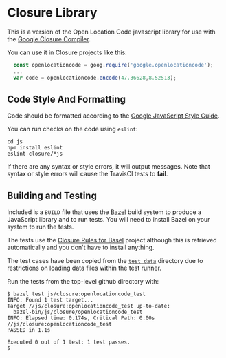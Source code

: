 # Closure Library

This is a version of the Open Location Code javascript library for use with the
[Google Closure Compiler](https://github.com/google/closure-compiler).

You can use it in Closure projects like this:

```javascript
  const openlocationcode = goog.require('google.openlocationcode');
  ...
  var code = openlocationcode.encode(47.36628,8.52513);
```

## Code Style And Formatting

Code should be formatted according to the
[Google JavaScript Style Guide](https://google.github.io/styleguide/jsguide.html).

You can run checks on the code using `eslint`:

```
cd js
npm install eslint
eslint closure/*js
```

If there are any syntax or style errors, it will output messages. Note that
syntax or style errors will cause the TravisCI tests to **fail**.

## Building and Testing

Included is a `BUILD` file that uses the [Bazel](https://bazel.build/) build system to produce a JavaScript library and to run tests. You will need to install Bazel on your system to run the tests.

The tests use the [Closure Rules for Basel](https://github.com/bazelbuild/rules_closure) project although this is retrieved automatically and you don't have to install anything.

The test cases have been copied from the [`test_data`](https://github.com/google/open-location-code/tree/master/test_data) directory due to restrictions on loading data files within the test runner.

Run the tests from the top-level github directory with:

```
$ bazel test js/closure:openlocationcode_test
INFO: Found 1 test target...
Target //js/closure:openlocationcode_test up-to-date:
  bazel-bin/js/closure/openlocationcode_test
INFO: Elapsed time: 0.174s, Critical Path: 0.00s
//js/closure:openlocationcode_test                                       PASSED in 1.1s

Executed 0 out of 1 test: 1 test passes.
$
```

